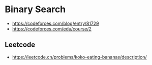 # Binary Search

- https://codeforces.com/blog/entry/81729
- https://codeforces.com/edu/course/2


## Leetcode

- https://leetcode.cn/problems/koko-eating-bananas/description/
